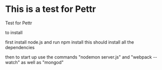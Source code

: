 # This is a test for Pettr

Test for Pettr

to install 

first install node.js and run npm install this should install all the dependencies

then to start up use the commands "nodemon server.js" and "webpack --watch" as well as "mongod"